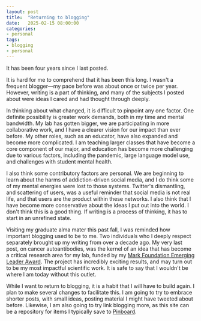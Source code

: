 ```yaml
---
layout: post
title:  "Returning to blogging"
date:   2025-02-15 08:00:00
categories:
- personal
tags:
- blogging
- personal
---
```

It has been four years since I last posted.

It is hard for me to comprehend that it has been this long. I wasn't a frequent blogger—my pace before was about once or twice per year. However, writing is a part of thinking, and many of the subjects I posted about were ideas I cared and had thought through deeply.

In thinking about what changed, it is difficult to pinpoint any one factor. One definite possibility is greater work demands, both in my time and mental bandwidth. My lab has gotten bigger, we are participating in more collaborative work, and I have a clearer vision for our impact than ever before. My other roles, such as an educator, have also expanded and become more complicated. I am teaching larger classes that have become a core component of our major, and education has become more challenging due to various factors, including the pandemic, large language model use, and challenges with student mental health.

I also think some contributory factors are personal. We are beginning to learn about the harms of addiction-driven social media, and I do think some of my mental energies were lost to those systems. Twitter's dismantling, and scattering of users, was a useful reminder that social media is not real life, and that users are the product within these networks. I also think that I have become more conservative about the ideas I put out into the world. I don't think this is a good thing. If writing is a process of thinking, it has to start in an unrefined state.

Visiting my graduate alma mater this past fall, I was reminded how important blogging used to be to me. Two individuals who I deeply respect separately brought up my writing from over a decade ago. My very last post, on cancer autoantibodies, was the kernel of an idea that has become a critical research area for my lab, funded by my [Mark Foundation Emerging Leader Award](https://themarkfoundation.org/portfolio/a-platform-for-systems-serology-of-endogenous-anti-tumor-responses/). The project has incredibly exciting results, and may turn out to be my most impactful scientific work. It is safe to say that I wouldn't be where I am today without this outlet.

While I want to return to blogging, it is a habit that I will have to build again. I plan to make several changes to facilitate this. I am going to try to embrace shorter posts, with small ideas, posting material I might have tweeted about before. Likewise, I am also going to try link blogging more, as this site can be a repository for items I typically save to [Pinboard](https://pinboard.in/).
